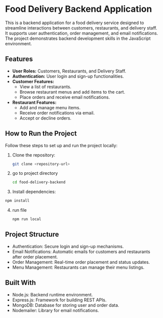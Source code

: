 # Food Delivery Backend Application

This is a backend application for a food delivery service designed to streamline interactions between customers, restaurants, and delivery staff. It supports user authentication, order management, and email notifications. The project demonstrates backend development skills in the JavaScript environment.

## Features
- **User Roles:** Customers, Restaurants, and Delivery Staff.
- **Authentication:** User login and sign-up functionalities.
- **Customer Features:**
  - View a list of restaurants.
  - Browse restaurant menus and add items to the cart.
  - Place orders and receive email notifications.
- **Restaurant Features:**
  - Add and manage menu items.
  - Receive order notifications via email.
  - Accept or decline orders.

## How to Run the Project

Follow these steps to set up and run the project locally:

1. Clone the repository:
   ```bash
   git clone <repository-url>
2. go to project directory
   ```bash
   cd food-delivery-backend
3. Install dependencies:
  ```bash
  npm install
  ```
4. run file
   ```bash
   npm run local
   ```
## Project Structure
- Authentication: Secure login and sign-up mechanisms.
- Email Notifications: Automatic emails for customers and restaurants after order placement.
- Order Management: Real-time order placement and status updates.
- Menu Management: Restaurants can manage their menu listings.
## Built With
- Node.js: Backend runtime environment.
- Express.js: Framework for building REST APIs.
- MongoDB: Database for storing user and order data.
- Nodemailer: Library for email notifications.


   
